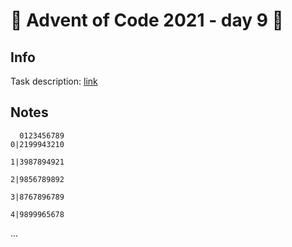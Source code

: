 # 🎄 Advent of Code 2021 - day 9 🎄

## Info

Task description: [link](https://adventofcode.com/2021/day/9)

## Notes
```
  0123456789
0|2199943210

1|3987894921

2|9856789892

3|8767896789

4|9899965678
```

...